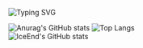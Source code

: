 ![Typing SVG](https://readme-typing-svg.demolab.com/?lines=业余高中生;自己写着玩的)

![Anurag's GitHub stats](https://github-readme-stats.vercel.app/api?username=XieBrok&show_icons=true&theme=radical)
![Top Langs](https://github-readme-stats.vercel.app/api/top-langs/?username=XieBrok&theme=radical)    
![IceEnd's GitHub stats](https://github-immortality.vercel.app/api?username=XieBrok)


<!---
XieBrok/XieBrok is a ✨ special ✨ repository because its `README.md` (this file) appears on your GitHub profile.
You can click the Preview link to take a look at your changes.
--->
